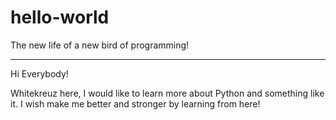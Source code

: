 # hello-world
The new life of a new bird of programming!
_________________

Hi Everybody!

Whitekreuz here, I would like to learn more about Python and something like it.
I wish make me better and stronger by learning from here!
